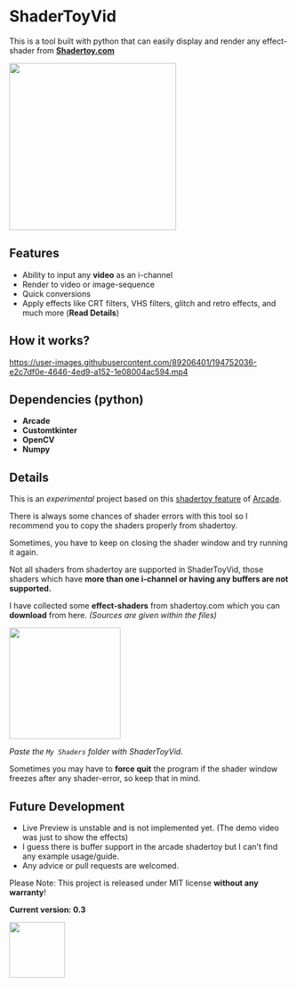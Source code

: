 # ShaderToyVid
This is a tool built with python that can easily display and render any effect-shader from [**Shadertoy.com**](https://www.shadertoy.com/)

[<img src="https://img.shields.io/badge/DOWNLOAD-ShaderToyVid-informational?&color=orange&logo=Python&logoColor=yellow&style=for-the-badge"  width="300">](https://github.com/Akascape/ShaderToyVid/archive/refs/heads/main.zip)

## Features
- Ability to input any **video** as an i-channel
- Render to video or image-sequence
- Quick conversions
- Apply effects like CRT filters, VHS filters, glitch and retro effects, and much more (**Read Details**)

## How it works?

https://user-images.githubusercontent.com/89206401/194752036-e2c7df0e-4646-4ed9-a152-1e08004ac594.mp4

## Dependencies (python)
- **Arcade**
- **Customtkinter**
- **OpenCV**
- **Numpy**

## Details

This is an *experimental* project based on this [shadertoy feature](https://github.com/pythonarcade/arcade/blob/development/arcade/experimental/shadertoy.py) of [Arcade](https://github.com/pythonarcade/arcade). 

There is always some chances of shader errors with this tool so I recommend you to copy the shaders properly from shadertoy. 

Sometimes, you have to keep on closing the shader window and try running it again.

Not all shaders from shadertoy are supported in ShaderToyVid, those shaders which have **more than one i-channel or having any buffers are not supported.**

I have collected some **effect-shaders** from shadertoy.com which you can **download** from here. *(Sources are given within the files)*

[<img src="https://img.shields.io/badge/DOWNLOAD-SHADERS-informational?&color=green&style=for-the-badge" width="200">](https://github.com/Akascape/ShaderToyVid/files/9746351/Shaders.zip)

*Paste the `My Shaders` folder with ShaderToyVid.*

Sometimes you may have to **force quit** the program if the shader window freezes after any shader-error, so keep that in mind.

## Future Development
- Live Preview is unstable and is not implemented yet. (The demo video was just to show the effects)
- I guess there is buffer support in the arcade shadertoy but I can't find any example usage/guide.
- Any advice or pull requests are welcomed. 

Please Note: This project is released under MIT license **without any warranty**!

**Current version: 0.3**

[<img src="https://img.shields.io/badge/LICENSE-MIT-informational?&color=yellow&style=for-the-badge" width="100">](https://github.com/Akascape/ShaderToyVid/blob/main/LICENSE)
